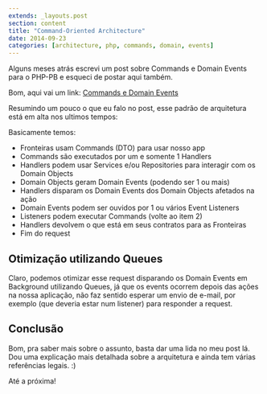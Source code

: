 ```yaml
---
extends: _layouts.post
section: content
title: "Command-Oriented Architecture"
date: 2014-09-23
categories: [architecture, php, commands, domain, events]
---
```


Alguns meses atrás escrevi um post sobre Commands e Domain Events para o PHP-PB e esqueci de postar aqui também.

Bom, aqui vai um link: [Commands e Domain Events](http://php-pb.net/2014/06/23/commands-e-domain-events/)

Resumindo um pouco o que eu falo no post, esse padrão de arquitetura está em alta nos ultimos tempos:

Basicamente temos:

* Fronteiras usam Commands (DTO) para usar nosso app
* Commands são executados por um e somente 1 Handlers
* Handlers podem usar Services e/ou Repositories para interagir com os Domain Objects
* Domain Objects geram Domain Events (podendo ser 1 ou mais)
* Handlers disparam os Domain Events dos Domain Objects afetados na ação
* Domain Events podem ser ouvidos por 1 ou vários Event Listeners
* Listeners podem executar Commands (volte ao item 2)
* Handlers devolvem o que está em seus contratos para as Fronteiras
* Fim do request

## Otimização utilizando Queues

Claro, podemos otimizar esse request disparando os Domain Events em Background utilizando Queues, já que os events ocorrem depois das ações
na nossa aplicação, não faz sentido esperar um envio de e-mail, por exemplo (que deveria estar num listener) para responder a request.

## Conclusão

Bom, pra saber mais sobre o assunto, basta dar uma lida no meu post lá. Dou uma explicação mais detalhada sobre a arquitetura e
ainda tem várias referências legais. :)

Até a próxima!
